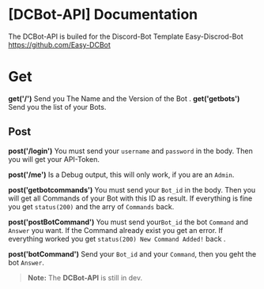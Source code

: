# [DCBot-API] Documentation

The DCBot-API is builed for the Discord-Bot Template Easy-Discrod-Bot https://github.com/Easy-DCBot

# Get

**get('/')**
Send you The Name and the Version of the Bot .
**get('getbots')**
Send you the list of your Bots.

## Post
**post('/login')**
You must send your `username` and `password`	in the body. Then you will get your API-Token.

**post('/me')**
Is a Debug output, this will only work, if you are an `Admin`.

**post('getbotcommands')**
You must send your `Bot_id` in the body. Then you will get all Commands of your Bot with this ID as result. If everything is fine you get `status(200)` and the arry of `Commands` back.

**post('postBotCommand')**
You must send your`Bot_id` the bot `Command` and `Answer` you want. If the Command already exist you get an error. If everything worked you get `status(200) New Command Added!` back .

**post('botCommand')**
Send your `Bot_id` and your `Command`, then you geht the bot `Answer`.
> **Note:** The **DCBot-API** is still in dev.

